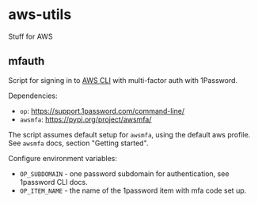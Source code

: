 # aws-utils

Stuff for AWS

## mfauth

Script for signing in to [AWS CLI](https://aws.amazon.com/cli/) with multi-factor auth with 1Password.

Dependencies:

* `op`: https://support.1password.com/command-line/
* `awsmfa`: https://pypi.org/project/awsmfa/

The script assumes default setup for `awsmfa`, using the default aws profile. See `awsmfa` docs, section "Getting started".

Configure environment variables:

* `OP_SUBDOMAIN` - one password subdomain for authentication, see 1password CLI docs.
* `OP_ITEM_NAME` - the name of the 1password item with mfa code set up.
